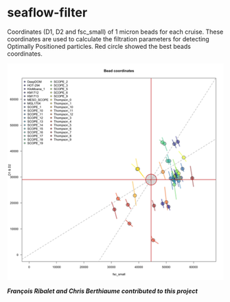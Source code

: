 # seaflow-filter

Coordinates (D1, D2 and fsc_small) of 1 micron beads  for each cruise. These coordinates are used to calculate the filtration parameters for detecting Optimally Positioned particles. Red circle showed the best beads coordinates.

![alt text](ALL-d1d2fsc.png "Coordinates of 1 micron beads (D1, D2 and fsc_small) for each cruise")

***François Ribalet and Chris Berthiaume contributed to this project***
